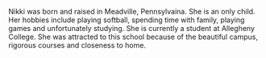 Nikki was born and raised in Meadville, Pennsylvaina. She is an only child. Her hobbies include playing softball, spending time with family, playing games and unfortunately studying. She is currently a student at Allegheny College. She was attracted to this school because of the beautiful campus, rigorous courses and closeness to home. 
